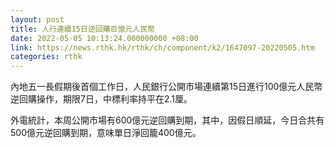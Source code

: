 ```yaml
---
layout: post
title: 人行連續15日逆回購百億元人民幣
date: 2022-05-05 10:13:24.000000000 +08:00
link: https://news.rthk.hk/rthk/ch/component/k2/1647097-20220505.htm
categories: rthk
---
```


內地五一長假期後首個工作日，人民銀行公開市場連續第15日進行100億元人民幣逆回購操作，期限7日，中標利率持平在2.1厘。

外電統計，本周公開市場有600億元逆回購到期，其中，因假日順延，今日合共有500億元逆回購到期，意味單日淨回籠400億元。
